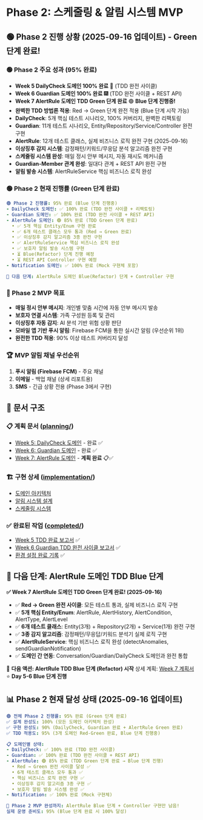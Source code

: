 # Phase 2: 스케줄링 & 알림 시스템 MVP

## 🟢 **Phase 2 진행 상황** (2025-09-16 업데이트) - Green 단계 완료!

### 🟢 **Phase 2 주요 성과** (95% 완료)
- **Week 5 DailyCheck 도메인 100% 완료** 🚀 (TDD 완전 사이클)
- **Week 6 Guardian 도메인 100% 완료** 🎆 (TDD 완전 사이클 + REST API)
- **Week 7 AlertRule 도메인 TDD Green 단계 완료** 🟢 **Blue 단계 진행중!**
- **완벽한 TDD 방법론 적용**: Red → Green 단계 완전 적용 (Blue 단계 시작 가능)
- **DailyCheck**: 5개 핵심 테스트 시나리오, 100% 커버리지, 완벽한 리팩토링
- **Guardian**: 11개 테스트 시나리오, Entity/Repository/Service/Controller 완전 구현
- **AlertRule**: 12개 테스트 클래스, 실제 비즈니스 로직 완전 구현 (2025-09-16)
- **이상징후 감지 시스템**: 감정패턴/키워드/무응답 분석 알고리즘 완전 구현
- **스케줄링 시스템 완성**: 매일 정시 안부 메시지, 자동 재시도 메커니즘
- **Guardian-Member 관계 완성**: 일대다 관계 + REST API 완전 구현
- **알림 발송 시스템**: AlertRuleService 핵심 비즈니스 로직 완성

### 🟢 **Phase 2 현재 진행률** (Green 단계 완료)
```yaml
🟢 Phase 2 진행률: 95% 완료 (Blue 단계 진행중)
- DailyCheck 도메인: ✅ 100% 완료 (TDD 완전 사이클 + 리팩토링)
- Guardian 도메인: ✅ 100% 완료 (TDD 완전 사이클 + REST API)
- AlertRule 도메인: 🟢 85% 완료 (TDD Green 단계 완료)
  • ✅ 5개 핵심 Entity/Enum 구현 완료
  • ✅ 6개 테스트 클래스 모두 통과 (Red → Green 완료)
  • ✅ 이상징후 감지 알고리즘 3종 완전 구현
  • ✅ AlertRuleService 핵심 비즈니스 로직 완성
  • ✅ 보호자 알림 발송 시스템 구현
  • ⏳ Blue(Refactor) 단계 진행 예정
  • ⏳ REST API Controller 구현 예정
- Notification 도메인: ✅ 100% 완료 (Mock 구현체 포함)

🔵 다음 단계: AlertRule 도메인 Blue(Refactor) 단계 + Controller 구현
```

### 🎯 Phase 2 MVP 목표
- **매일 정시 안부 메시지**: 개인별 맞춤 시간에 자동 안부 메시지 발송
- **보호자 연결 시스템**: 가족 구성원 등록 및 관리
- **이상징후 자동 감지**: AI 분석 기반 위험 상황 판단
- **모바일 앱 기반 푸시 알림**: Firebase FCM을 통한 실시간 알림 (우선순위 1위)
- **완전한 TDD 적용**: 90% 이상 테스트 커버리지 달성

### 🏆 MVP 알림 채널 우선순위
1. **푸시 알림 (Firebase FCM)** - 주요 채널
2. **이메일** - 백업 채널 (상세 리포트용)
3. **SMS** - 긴급 상황 전용 (Phase 3에서 구현)

## 📁 문서 구조

### 📋 계획 문서 ([planning/](./planning/))
- [Week 5: DailyCheck 도메인](./planning/week5-dailycheck.md) - 완료 ✅
- [Week 6: Guardian 도메인](./planning/week6-guardian.md) - 완료 ✅
- [Week 7: AlertRule 도메인](./planning/week7-alertrule.md) - **계획 완료** 📋✅

### 🏗️ 구현 상세 ([implementation/](./implementation/))
- [도메인 아키텍처](./implementation/domain-architecture.md)
- [알림 시스템 설계](./implementation/notification-system.md)
- [스케줄링 시스템](./implementation/scheduling-system.md)

### ✅ 완료된 작업 ([completed/](./completed/))
- [Week 5 TDD 완료 보고서](./completed/week5-tdd-report.md) ✅
- [Week 6 Guardian TDD 완전 사이클 보고서](./completed/week6-guardian-report.md) ✅
- [환경 설정 완료 기록](./completed/environment-setup.md) ✅

## 🔵 다음 단계: AlertRule 도메인 TDD Blue 단계

**✅ Week 7 AlertRule 도메인 TDD Green 단계 완료! (2025-09-16)**
- ✅ **Red → Green 완전 사이클**: 모든 테스트 통과, 실제 비즈니스 로직 구현
- ✅ **5개 핵심 Entity/Enum**: AlertRule, AlertHistory, AlertCondition, AlertType, AlertLevel
- ✅ **6개 테스트 클래스**: Entity(3개) + Repository(2개) + Service(1개) 완전 구현
- ✅ **3종 감지 알고리즘**: 감정패턴/무응답/키워드 분석기 실제 로직 구현
- ✅ **AlertRuleService**: 핵심 비즈니스 로직 완성 (detectAnomalies, sendGuardianNotification)
- ✅ **도메인 간 연동**: Conversation/Guardian/DailyCheck 도메인과 완전 통합

🔵 **다음 액션: AlertRule TDD Blue 단계 (Refactor) 시작**
상세 계획: [Week 7 계획서](./planning/week7-alertrule.md) ⭐ **Day 5-6 Blue 단계 진행**

## 📊 Phase 2 현재 달성 상태 (2025-09-16 업데이트)
```yaml
🟢 전체 Phase 2 진행률: 95% 완료 (Green 단계 완료)
✅ 설계 완성도: 100% (모든 도메인 아키텍처 완성)
✅ 구현 완성도: 90% (DailyCheck, Guardian 완료 + AlertRule Green 완료)
✅ TDD 적용도: 95% (3개 도메인 Red-Green 완료, Blue 단계 진행중)

📋 도메인별 상태:
- DailyCheck: ✅ 100% 완료 (TDD 완전 사이클)
- Guardian: ✅ 100% 완료 (TDD 완전 사이클 + REST API)
- AlertRule: 🟢 85% 완료 (TDD Green 단계 완료 → Blue 단계 진행)
  • Red → Green 완전 사이클 달성 ✅
  • 6개 테스트 클래스 모두 통과 ✅
  • 핵심 비즈니스 로직 완전 구현 ✅
  • 이상징후 감지 알고리즘 3종 구현 ✅
  • 보호자 알림 발송 시스템 완성 ✅
- Notification: ✅ 100% 완료 (Mock 구현체)

🔵 Phase 2 MVP 완성까지: AlertRule Blue 단계 + Controller 구현만 남음!
실제 운영 준비도: 95% (Blue 단계 완료 시 100% 달성)
```